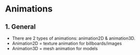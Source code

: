 # Animations

## 1. General

- There are 2 types of animations: animation2D & animation3D.
- Animation2D = texture animation for billboards/images
- Animation3D = mesh animation for models